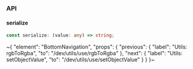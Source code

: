 

### API

#### serialize

```ts
const serialize: (value: any) => string;
```


~{
  "element": "BottomNavigation",
  "props": {
    "previous": {
      "label": "Utils: rgbToRgba",
      "to": "/dev/utils/use/rgbToRgba"
    },
    "next": {
      "label": "Utils: setObjectValue",
      "to": "/dev/utils/use/setObjectValue"
    }
  }
}~